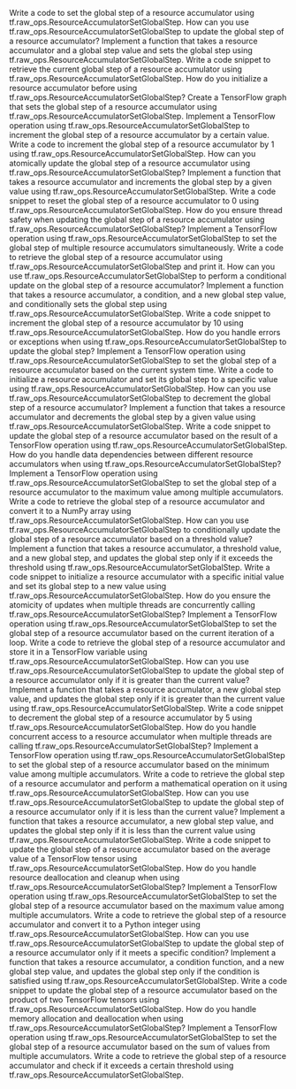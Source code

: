 Write a code to set the global step of a resource accumulator using tf.raw_ops.ResourceAccumulatorSetGlobalStep.
How can you use tf.raw_ops.ResourceAccumulatorSetGlobalStep to update the global step of a resource accumulator?
Implement a function that takes a resource accumulator and a global step value and sets the global step using tf.raw_ops.ResourceAccumulatorSetGlobalStep.
Write a code snippet to retrieve the current global step of a resource accumulator using tf.raw_ops.ResourceAccumulatorSetGlobalStep.
How do you initialize a resource accumulator before using tf.raw_ops.ResourceAccumulatorSetGlobalStep?
Create a TensorFlow graph that sets the global step of a resource accumulator using tf.raw_ops.ResourceAccumulatorSetGlobalStep.
Implement a TensorFlow operation using tf.raw_ops.ResourceAccumulatorSetGlobalStep to increment the global step of a resource accumulator by a certain value.
Write a code to increment the global step of a resource accumulator by 1 using tf.raw_ops.ResourceAccumulatorSetGlobalStep.
How can you atomically update the global step of a resource accumulator using tf.raw_ops.ResourceAccumulatorSetGlobalStep?
Implement a function that takes a resource accumulator and increments the global step by a given value using tf.raw_ops.ResourceAccumulatorSetGlobalStep.
Write a code snippet to reset the global step of a resource accumulator to 0 using tf.raw_ops.ResourceAccumulatorSetGlobalStep.
How do you ensure thread safety when updating the global step of a resource accumulator using tf.raw_ops.ResourceAccumulatorSetGlobalStep?
Implement a TensorFlow operation using tf.raw_ops.ResourceAccumulatorSetGlobalStep to set the global step of multiple resource accumulators simultaneously.
Write a code to retrieve the global step of a resource accumulator using tf.raw_ops.ResourceAccumulatorSetGlobalStep and print it.
How can you use tf.raw_ops.ResourceAccumulatorSetGlobalStep to perform a conditional update on the global step of a resource accumulator?
Implement a function that takes a resource accumulator, a condition, and a new global step value, and conditionally sets the global step using tf.raw_ops.ResourceAccumulatorSetGlobalStep.
Write a code snippet to increment the global step of a resource accumulator by 10 using tf.raw_ops.ResourceAccumulatorSetGlobalStep.
How do you handle errors or exceptions when using tf.raw_ops.ResourceAccumulatorSetGlobalStep to update the global step?
Implement a TensorFlow operation using tf.raw_ops.ResourceAccumulatorSetGlobalStep to set the global step of a resource accumulator based on the current system time.
Write a code to initialize a resource accumulator and set its global step to a specific value using tf.raw_ops.ResourceAccumulatorSetGlobalStep.
How can you use tf.raw_ops.ResourceAccumulatorSetGlobalStep to decrement the global step of a resource accumulator?
Implement a function that takes a resource accumulator and decrements the global step by a given value using tf.raw_ops.ResourceAccumulatorSetGlobalStep.
Write a code snippet to update the global step of a resource accumulator based on the result of a TensorFlow operation using tf.raw_ops.ResourceAccumulatorSetGlobalStep.
How do you handle data dependencies between different resource accumulators when using tf.raw_ops.ResourceAccumulatorSetGlobalStep?
Implement a TensorFlow operation using tf.raw_ops.ResourceAccumulatorSetGlobalStep to set the global step of a resource accumulator to the maximum value among multiple accumulators.
Write a code to retrieve the global step of a resource accumulator and convert it to a NumPy array using tf.raw_ops.ResourceAccumulatorSetGlobalStep.
How can you use tf.raw_ops.ResourceAccumulatorSetGlobalStep to conditionally update the global step of a resource accumulator based on a threshold value?
Implement a function that takes a resource accumulator, a threshold value, and a new global step, and updates the global step only if it exceeds the threshold using tf.raw_ops.ResourceAccumulatorSetGlobalStep.
Write a code snippet to initialize a resource accumulator with a specific initial value and set its global step to a new value using tf.raw_ops.ResourceAccumulatorSetGlobalStep.
How do you ensure the atomicity of updates when multiple threads are concurrently calling tf.raw_ops.ResourceAccumulatorSetGlobalStep?
Implement a TensorFlow operation using tf.raw_ops.ResourceAccumulatorSetGlobalStep to set the global step of a resource accumulator based on the current iteration of a loop.
Write a code to retrieve the global step of a resource accumulator and store it in a TensorFlow variable using tf.raw_ops.ResourceAccumulatorSetGlobalStep.
How can you use tf.raw_ops.ResourceAccumulatorSetGlobalStep to update the global step of a resource accumulator only if it is greater than the current value?
Implement a function that takes a resource accumulator, a new global step value, and updates the global step only if it is greater than the current value using tf.raw_ops.ResourceAccumulatorSetGlobalStep.
Write a code snippet to decrement the global step of a resource accumulator by 5 using tf.raw_ops.ResourceAccumulatorSetGlobalStep.
How do you handle concurrent access to a resource accumulator when multiple threads are calling tf.raw_ops.ResourceAccumulatorSetGlobalStep?
Implement a TensorFlow operation using tf.raw_ops.ResourceAccumulatorSetGlobalStep to set the global step of a resource accumulator based on the minimum value among multiple accumulators.
Write a code to retrieve the global step of a resource accumulator and perform a mathematical operation on it using tf.raw_ops.ResourceAccumulatorSetGlobalStep.
How can you use tf.raw_ops.ResourceAccumulatorSetGlobalStep to update the global step of a resource accumulator only if it is less than the current value?
Implement a function that takes a resource accumulator, a new global step value, and updates the global step only if it is less than the current value using tf.raw_ops.ResourceAccumulatorSetGlobalStep.
Write a code snippet to update the global step of a resource accumulator based on the average value of a TensorFlow tensor using tf.raw_ops.ResourceAccumulatorSetGlobalStep.
How do you handle resource deallocation and cleanup when using tf.raw_ops.ResourceAccumulatorSetGlobalStep?
Implement a TensorFlow operation using tf.raw_ops.ResourceAccumulatorSetGlobalStep to set the global step of a resource accumulator based on the maximum value among multiple accumulators.
Write a code to retrieve the global step of a resource accumulator and convert it to a Python integer using tf.raw_ops.ResourceAccumulatorSetGlobalStep.
How can you use tf.raw_ops.ResourceAccumulatorSetGlobalStep to update the global step of a resource accumulator only if it meets a specific condition?
Implement a function that takes a resource accumulator, a condition function, and a new global step value, and updates the global step only if the condition is satisfied using tf.raw_ops.ResourceAccumulatorSetGlobalStep.
Write a code snippet to update the global step of a resource accumulator based on the product of two TensorFlow tensors using tf.raw_ops.ResourceAccumulatorSetGlobalStep.
How do you handle memory allocation and deallocation when using tf.raw_ops.ResourceAccumulatorSetGlobalStep?
Implement a TensorFlow operation using tf.raw_ops.ResourceAccumulatorSetGlobalStep to set the global step of a resource accumulator based on the sum of values from multiple accumulators.
Write a code to retrieve the global step of a resource accumulator and check if it exceeds a certain threshold using tf.raw_ops.ResourceAccumulatorSetGlobalStep.